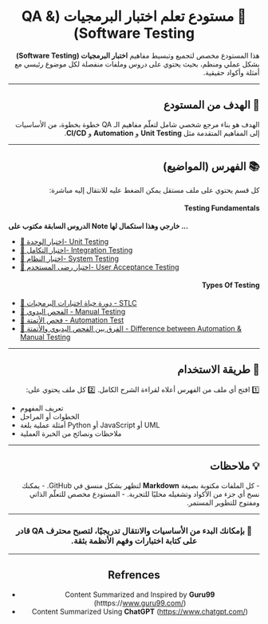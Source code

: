 <h1 align="center" dir="rtl">🧠 مستودع تعلم اختبار البرمجيات (QA & Software Testing)</h1>

<p dir="rtl" align="right">
هذا المستودع مخصص لتجميع وتبسيط مفاهيم <b>اختبار البرمجيات (Software Testing)</b> بشكل عملي ومنظم،  
بحيث يحتوي على دروس وملفات منفصلة لكل موضوع رئيسي مع أمثلة وأكواد حقيقية.
</p>

---

<h2 dir="rtl" align="right">🎯 الهدف من المستودع</h2>

<p dir="rtl" align="right">
الهدف هو بناء مرجع شخصي شامل لتعلّم مفاهيم الـ QA خطوة بخطوة،  
من الأساسيات إلى المفاهيم المتقدمة مثل <b>Unit Testing</b> و <b>Automation</b> و <b>CI/CD</b>.
</p>

---

<h2 dir="rtl" align="right">📚 الفهرس (المواضيع)</h2>

<p dir="rtl" align="right">
كل قسم يحتوي على ملف مستقل يمكن الضغط عليه للانتقال إليه مباشرة:
</p>

<h4 align="right";> Testing Fundamentals </h4>

**الدروس السابقة مكتوب على Note خارجي وهذا استكمال لها ...**
- [🔹 اختبار الوحدة- Unit Testing](./Unit_Testing_0_1.md)
- [🔹 اختبار التكامل- Integration Testing](./Integration_Testing_0_2.md)
- [🔹 اختبار النظام- System Testing](./System_Testing_0_3.md)
- [🔹 اختبار رضى المستخدم- User Acceptance Testing](./User_Acceptance_Testing_0_4.md)


<h4 align="right";> Types Of Testing </h4>

- [🔹 دورة حياة اختبارات البرمجيات - STLC](./STLC_1_0.md)
- [🔹 الفحص اليدوي - Manual Testing](./Manual_Testing_1_1.md)
- [🔹 فحص الأتمتة - Automation Test](./Automation_Testing_1_2.md)
- [🔹 الفرق بين الفحص اليديوي والأتمتة - Difference between Automation & Manual Testing](./Difference_between_Manual_and_Automation_Testing_1_3.md)





---

<h2 dir="rtl" align="right">🧩 طريقة الاستخدام</h2>

<p dir="rtl" align="right">
1️⃣ افتح أي ملف من الفهرس أعلاه لقراءة الشرح الكامل.  
2️⃣ كل ملف يحتوي على:
</p>

- تعريف المفهوم  
- الخطوات أو المراحل  
- أمثلة عملية بلغة Python أو JavaScript أو UML  
- ملاحظات ونصائح من الخبرة العملية  

---

<h2 dir="rtl" align="right">💡 ملاحظات</h2>

<p dir="rtl" align="right">
- كل الملفات مكتوبة بصيغة <b>Markdown</b> لتظهر بشكل منسق في GitHub.  
- يمكنك نسخ أي جزء من الأكواد وتشغيله محليًا للتجربة.  
- المستودع مخصص للتعلّم الذاتي ومفتوح للتطوير المستمر.
</p>

---

<h3 align="center" dir="rtl">🧱 بإمكانك البدء من الأساسيات والانتقال تدريجيًا، لتصبح محترف QA قادر على كتابة اختبارات وفهم الأنظمة بثقة.</h3>

---
<div align="center";>
  
  ## Refrences
  - Content Summarized and Inspired by **Guru99** (htttps://www.guru99.com/)
  - Content Summarized Using **ChatGPT** (https://www.chatgpt.com/) 
</div>
